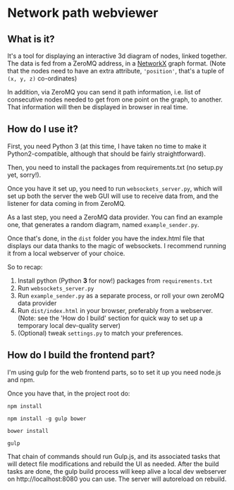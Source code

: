# Network path webviewer

## What is it?

It's a tool for displaying an interactive 3d diagram of nodes, linked together.
The data is fed from a ZeroMQ address, in a [NetworkX](https://networkx.github.io/) graph format.
(Note that the nodes need to have an extra attribute, `'position'`, that's a tuple of `(x, y, z)`
co-ordinates)

In addition, via ZeroMQ you can send it path information, i.e. list of consecutive nodes needed
to get from one point on the graph, to another. That information will then be displayed in browser
in real time.

## How do I use it?

First, you need Python 3 (at this time, I have taken no time to make it Python2-compatible, although
that should be fairly straightforward).

Then, you need to install the packages from requirements.txt (no setup.py yet, sorry!).

Once you have it set up, you need to run `websockets_server.py`, which will
set up both the server the web GUI will use to receive data from, and the listener for data coming in
from ZeroMQ.

As a last step, you need a ZeroMQ data provider. You can find an example one, that generates a random
diagram, named `example_sender.py`.

Once that's done, in the `dist` folder you have the index.html file that displays our data thanks to the
magic of websockets. I recommend running it from a local webserver of your choice.

So to recap:

 1. Install python (Python **3** for now!) packages from `requirements.txt`
 2. Run `websockets_server.py`
 3. Run `example_sender.py` as a separate process, or roll your own zeroMQ data provider
 4. Run `dist/index.html` in your browser, preferably from a webserver. (Note: see the 'How do I build'
    section for quick way to set up a temporary local dev-quality server)
 5. (Optional) tweak `settings.py` to match your preferences.

## How do I build the frontend part?

I'm using gulp for the web frontend parts, so to set it up you need node.js and npm.

Once you have that, in the project root do:

`npm install`

`npm install -g gulp bower`

`bower install`

`gulp`

That chain of commands should run Gulp.js, and its associated tasks that will detect file modifications
and rebuild the UI as needed. After the build tasks are done, the gulp build process will keep alive a
local dev webserver on http://localhost:8080 you can use. The server will autoreload on rebuild.
